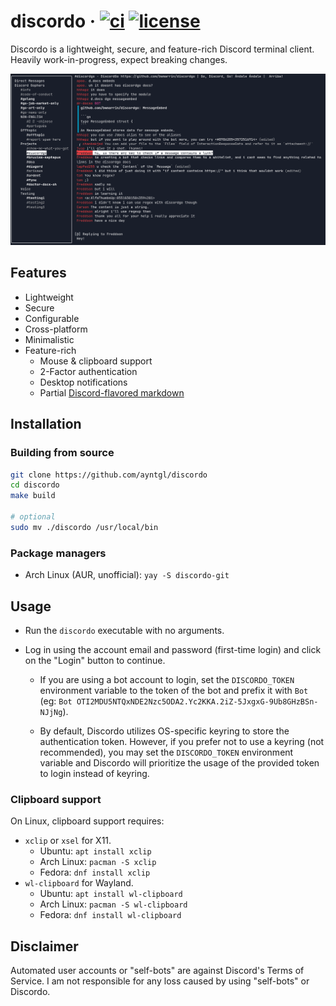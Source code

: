 # discordo &middot; [![ci](https://github.com/ayntgl/discordo/actions/workflows/ci.yml/badge.svg)](https://github.com/ayntgl/discordo/actions/workflows/ci.yml) [![license](https://img.shields.io/github/license/ayntgl/discordo?logo=github)](https://github.com/ayntgl/discordo/blob/master/LICENSE)

Discordo is a lightweight, secure, and feature-rich Discord terminal client. Heavily work-in-progress, expect breaking changes.

![Preview](.github/preview.png)

## Features

- Lightweight
- Secure
- Configurable
- Cross-platform
- Minimalistic
- Feature-rich
  - Mouse & clipboard support
  - 2-Factor authentication
  - Desktop notifications
  - Partial [Discord-flavored markdown](https://support.discord.com/hc/en-us/articles/210298617-Markdown-Text-101-Chat-Formatting-Bold-Italic-Underline-)

## Installation

### Building from source

```bash
git clone https://github.com/ayntgl/discordo
cd discordo
make build

# optional
sudo mv ./discordo /usr/local/bin
```

### Package managers

- Arch Linux (AUR, unofficial): `yay -S discordo-git`

## Usage

- Run the `discordo` executable with no arguments.

- Log in using the account email and password (first-time login) and click on the "Login" button to continue.

  - If you are using a bot account to login, set the `DISCORDO_TOKEN` environment variable to the token of the bot and prefix it with `Bot ` (eg: `Bot OTI2MDU5NTQxNDE2Nzc5ODA2.Yc2KKA.2iZ-5JxgxG-9Ub8GHzBSn-NJjNg`).

  - By default, Discordo utilizes OS-specific keyring to store the authentication token. However, if you prefer not to use a keyring (not recommended), you may set the `DISCORDO_TOKEN` environment variable and Discordo will prioritize the usage of the provided token to login instead of keyring.

### Clipboard support

On Linux, clipboard support requires:

- `xclip` or `xsel` for X11.
  - Ubuntu: `apt install xclip`
  - Arch Linux: `pacman -S xclip`
  - Fedora: `dnf install xclip`
- `wl-clipboard` for Wayland.
  - Ubuntu: `apt install wl-clipboard`
  - Arch Linux: `pacman -S wl-clipboard`
  - Fedora: `dnf install wl-clipboard`

## Disclaimer

Automated user accounts or "self-bots" are against Discord's Terms of Service. I am not responsible for any loss caused by using "self-bots" or Discordo.
